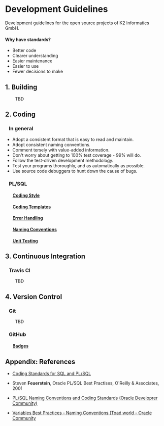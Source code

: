 # Development Guidelines
Development guidelines for the open source projects of K2 Informatics GmbH.

#### Why have standards?

- Better code
- Clearer understanding
- Easier maintenance
- Easier to use
- Fewer decisions to make

## 1. Building <a name="building"></a>

&ensp;&ensp;&ensp;&ensp; TBD

[//]: # (### &ensp; rebar3 <a name="building_rebar3"></a>)

## 2. Coding <a name="coding"></a>

### &ensp; In general

- Adopt a consistent format that is easy to read and maintain.
- Adopt consistent naming conventions.
- Comment tersely with value-added information.
- Don't worry about  getting to 100% test coverage - 99% will do.
- Follow the test-driven development methodology.
- Test your programs thoroughly, and as automatically as possible. 
- Use source code debuggers to hunt down the cause of bugs.

[//]: # (### &ensp; Erlang <a name="coding_erlang"></a>)

### &ensp; PL/SQL <a name="coding_pl_sql"></a>

#### &ensp;&ensp;&ensp; [Coding Style](doc/coding/pl_sql/coding_style.md) <a name="coding_pl_sql_coding_style"></a>

#### &ensp;&ensp;&ensp; [Coding Templates](doc/coding/pl_sql/coding_templates.md) <a name="coding_pl_sql_coding_templates"></a>

#### &ensp;&ensp;&ensp; [Error Handling](doc/coding/pl_sql/error_handling.md) <a name="coding_pl_sql_error_handling"></a>

#### &ensp;&ensp;&ensp; [Naming Conventions](doc/coding/pl_sql/naming_conventions.md) <a name="coding_pl_sql_naming_conventions"></a>

#### &ensp;&ensp;&ensp; [Unit Testing](doc/coding/pl_sql/unit_testing.md) <a name="coding_pl_sql_unit_testing"></a>

## 3. Continuous Integration <a name="continuous_integration"></a>

### &ensp; Travis CI <a name="continuous_integration_travis_ci"></a>

&ensp;&ensp;&ensp;&ensp; TBD

## 4. Version Control <a name="version_control"></a>

### &ensp; Git <a name="version_control_git"></a>
 
&ensp;&ensp;&ensp;&ensp; TBD

### &ensp; GitHub <a name="version_control_github"></a>

#### &ensp;&ensp;&ensp; [Badges](doc/vesion_control/github/badges.md) <a name="version_control_github_badges"></a>

## Appendix: References

- [Coding Standards for SQL and PL/SQL](http://williamrobertson.net/documents/plsqlcodingstandards.html)

- Steven **Feuerstein**, Oracle PL/SQL Best Practises, O'Reilly & Associates, 2001

- [PL/SQL Naming Conventions and Coding Standards (Oracle Developrer Community)](https://community.oracle.com/docs/DOC-1007838)

- [Variables Best Practices - Naming Conventions (Toad world - Oracle Community](https://community.toadworld.com/platforms/oracle/w/wiki/4844.variables-best-practices-naming-conventions)
